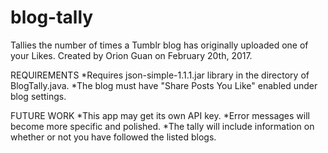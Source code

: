 # blog-tally
Tallies the number of times a Tumblr blog has originally uploaded one of your Likes.
Created by Orion Guan on February 20th, 2017.

REQUIREMENTS
*Requires json-simple-1.1.1.jar library in the directory of BlogTally.java.
*The blog must have "Share Posts You Like" enabled under blog settings.

FUTURE WORK
*This app may get its own API key.
*Error messages will become more specific and polished.
*The tally will include information on whether or not you have followed the listed blogs.
